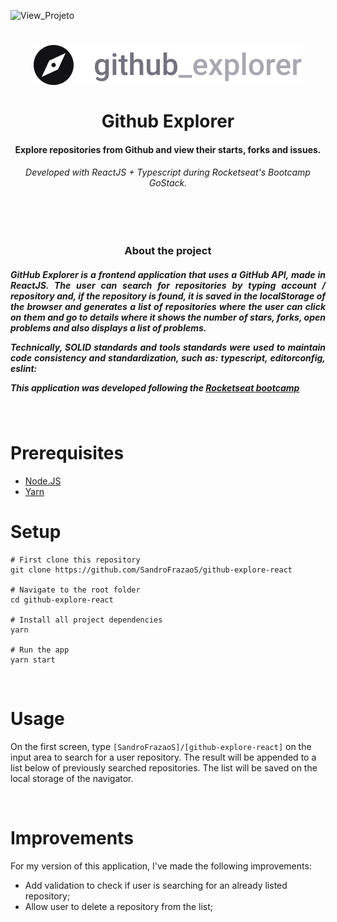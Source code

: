 ![View_Projeto](Projeto.gif)

<h1 align="center">
  <img  src="src/assets/logo.svg"/>
  <br>
  <br>
  Github Explorer
</h1>

<h4 align="center">
  Explore repositories from Github and view their starts, forks and issues.
</h4>

<h6 align="center">
  Developed with ReactJS + Typescript during Rocketseat's Bootcamp GoStack.
</h6>

<br/>
<br/>

<h3 align="center">
  About the project
</h3>
<h5 align="justify">
GitHub Explorer is a frontend application that uses a GitHub API, made in ReactJS. The user can search for repositories by typing account / repository and, if the repository is found, it is saved in the localStorage of the browser and generates a list of repositories where the user can click on them and go to details where it shows the number of stars, forks, open problems and also displays a list of problems.

Technically, SOLID standards and tools standards were used to maintain code consistency and standardization, such as: typescript, editorconfig, eslint:

This application was developed following the [Rocketseat bootcamp](https://rocketseat.com.br)
</h5>

<br/>



# Prerequisites

* [Node.JS](https://nodejs.org/)
* [Yarn](https://classic.yarnpkg.com/)

# Setup
```
# First clone this repository
git clone https://github.com/SandroFrazaoS/github-explore-react

# Navigate to the root folder
cd github-explore-react

# Install all project dependencies
yarn

# Run the app
yarn start
```

<br/>

# Usage

On the first screen, type `[SandroFrazaoS]/[github-explore-react]` on the input area to search for a user repository. The result will be appended to a list below of previously searched repositories. The list will be saved on the local storage of the navigator.

<br/>

# Improvements
For my version of this application, I've made the following improvements:
- Add validation to check if user is searching for an already listed repository;
- Allow user to delete a repository from the list;

